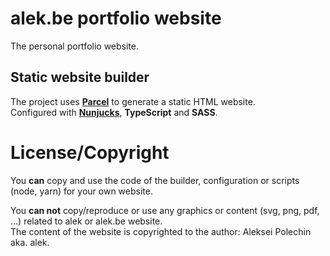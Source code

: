 # alek.be portfolio website

The personal portfolio website. 

## Static website builder

The project uses **[Parcel](https://parceljs.org)** to generate a static HTML website.    
Configured with **[Nunjucks](https://mozilla.github.io/nunjucks/)**, **TypeScript** and **SASS**.

# License/Copyright

You **can** copy and use the code of the builder, configuration or scripts (node, yarn) for your own website.

You **can not** copy/reproduce or use any graphics or content (svg, png, pdf, ...) related to alek or alek.be website.    
The content of the website is copyrighted to the author: Aleksei Polechin aka. alek.
